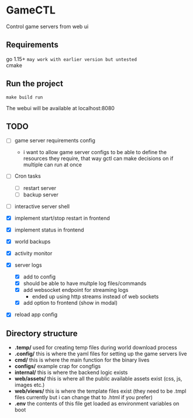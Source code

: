 # GameCTL
Control game servers from web ui

## Requirements
go 1.15+ `may work with earlier version but untested` \
cmake

## Run the project
```shell
make build run
```
The webui will be available at localhost:8080

## TODO
- [ ] game server requirements config
    - i want to allow game server configs to be able to define the resources
      they require, that way gctl can make decisions on if multiple can run at once
- [ ] Cron tasks
    - [ ] restart server
    - [ ] backup server
- [ ] interactive server shell
- [x] implement start/stop restart in frontend
- [x] implement status in frontend
- [x] world backups
- [x] activity monitor
- [x] server logs
    - [x] add to config
    - [x] should be able to have multple log files/commands
    - [x] add websocket endpoint for streaming logs
        - ended up using http streams instead of web sockets
    - [x] add option to frontend (show in modal)
- [x] reload app config


## Directory structure
- **.temp/** used for creating temp files during world download process  
- **.config/** this is where the yaml files for setting up the game servers live  
- **cmd/** this is where the main function for the binary lives
- **configs/** example crap for congfigs  
- **internal/** this is where the backend logic exists  
- **web/assets/** this is where all the public available assets exist (css, js, images etc.)  
- **web/views/** this is where the template files exist (they need to be .tmpl files currently but i can change that to .html if you prefer)  
- **.env** the contents of this file get loaded as environment variables on boot 


